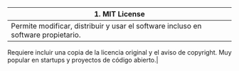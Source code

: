 |1. MIT License|
|--------------|
|Permite modificar, distribuir y usar el software incluso en software propietario.
Requiere incluir una copia de la licencia original y el aviso de copyright.
Muy popular en startups y proyectos de código abierto.|
